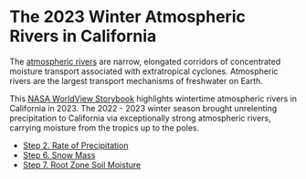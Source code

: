 # The 2023 Winter Atmospheric Rivers in California

The [atmospheric rivers](https://ghrc.nsstc.nasa.gov/home/micro-articles/atmospheric-rivers) are narrow, elongated corridors of concentrated moisture transport associated with extratropical cyclones. Atmospheric rivers are the largest transport mechanisms of freshwater on Earth.

This [NASA WorldView Storybook](https://go.nasa.gov/46IhBSI) highlights wintertime atmospheric rivers in California in 2023. The 2022 - 2023 winter season brought unrelenting precipitation to California via exceptionally strong atmospheric rivers, carrying moisture from the tropics up to the poles.

- [Step 2. Rate of Precipitation](precipitation_rate_imerg.ipynb)
- [Step 6. Snow Mass](snow_mass_smap.ipynb)
- [Step 7. Root Zone Soil Moisture](root_zone_soil_moisture_smap.ipynb)
